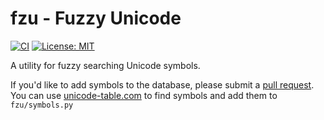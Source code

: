 # fzu - Fuzzy Unicode

[![CI](https://github.com/tebeka/fzu/workflows/CI/badge.svg)](https://github.com/tebeka/fzu/actions?query=workflow%3ACI)
[![License: MIT](https://img.shields.io/badge/License-MIT-yellow.svg)](https://opensource.org/licenses/MIT)


A utility for fuzzy searching Unicode symbols.

If you'd like to add symbols to the database, please submit a [pull
request](https://github.com/tebeka/fzu/pulls). You can use
[unicode-table.com](https://unicode-table.com/en/) to find symbols and add them
to `fzu/symbols.py`
